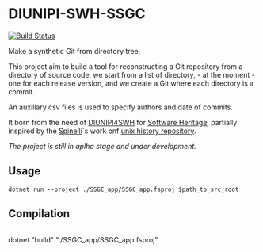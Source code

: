 # DIUNIPI-SWH-SSGC

[![Build Status](https://travis-ci.com/Unipisa/DIUNIPI-SWH-SSGC.svg?token=uYktkpxbywknDpAJce3c&branch=master)](https://travis-ci.com/Unipisa/DIUNIPI-SWH-SSGC)

Make a synthetic Git from directory tree.

This project aim to build a tool for reconstructing a Git repository from a directory of source code:
we start from a list of directory, - at the moment - one for each release version, and we create a Git where each directory is a commit.

An auxillary csv files is used to specify authors and date of commits.

It born from the need of [DIUNIPI4SWH](https://github.com/Unipisa/DIUNIPI4SWH) for [Software Heritage](www.softwareheritage.org), partially inspired by the [Spinelli](https://www2.dmst.aueb.gr/dds/)`s work onf [unix history repository](https://github.com/dspinellis/unix-history-repo).

*The project is still in aplha stage and under development.*

## Usage

~~~
dotnet run --project ./SSGC_app/SSGC_app.fsproj $path_to_src_root
~~~

## Compilation

~~~

~~~
dotnet "build" "./SSGC_app/SSGC_app.fsproj" 
~~~